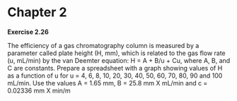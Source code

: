 # Chapter 2

**Exercise 2.26** 


The efficiency of a gas chromatography column is measured by a parameter called
plate height (H, mm), which is related to the gas flow rate (u, mL/min) by the 
van Deemter equation: H = A + B/u + Cu, where A, B, and C are constants. Prepare
a spreadsheet with a graph showing values of H as a function of u
for u =  4, 6, 8, 10, 20, 30, 40, 50, 60, 70, 80, 90 and 100 mL/min. Use the 
values A = 1.65 mm, B = 25.8 mm X mL/min and c = 0.02336 mm X min/m